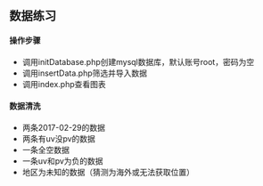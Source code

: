 ## 数据练习

#### 操作步骤
- 调用initDatabase.php创建mysql数据库，默认账号root，密码为空
- 调用insertData.php筛选并导入数据
- 调用index.php查看图表

#### 数据清洗
- 两条2017-02-29的数据
- 两条有uv没pv的数据
- 一条全空数据
- 一条uv和pv为负的数据
- 地区为未知的数据（猜测为海外或无法获取位置）